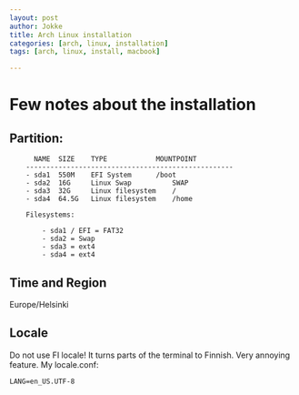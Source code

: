 ```yaml
---
layout: post
author: Jokke
title: Arch Linux installation
categories: [arch, linux, installation]
tags: [arch, linux, install, macbook]

---
```


# Few notes about the installation

## Partition: 

		  NAME	SIZE	TYPE			MOUNTPOINT
		---------------------------------------------------
		- sda1	550M	EFI System		/boot
		- sda2	16G 	Linux Swap  		SWAP
		- sda3	32G 	Linux filesystem 	/
		- sda4	64.5G	Linux filesystem	/home

		Filesystems: 
		
			- sda1 / EFI = FAT32
			- sda2 = Swap
			- sda3 = ext4
			- sda4 = ext4

## Time and Region

Europe/Helsinki

## Locale
	
Do not use FI locale! It turns parts of the terminal to Finnish. Very annoying feature. My locale.conf: 

 
`LANG=en_US.UTF-8` 		

